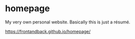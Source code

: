 # homepage
My very own personal website. Basically this is just a résumé.


https://frontandback.github.io/homepage/
